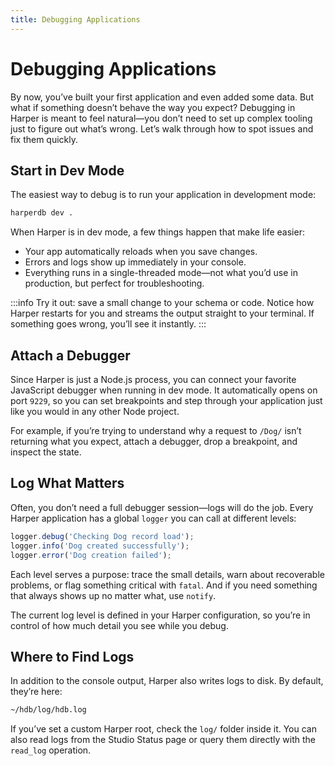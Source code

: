 ```yaml
---
title: Debugging Applications
---
```


# Debugging Applications

By now, you’ve built your first application and even added some data. But what if something doesn’t behave the way you expect? Debugging in Harper is meant to feel natural—you don’t need to set up complex tooling just to figure out what’s wrong. Let’s walk through how to spot issues and fix them quickly.

## Start in Dev Mode

The easiest way to debug is to run your application in development mode:

```bash
harperdb dev .
```

When Harper is in dev mode, a few things happen that make life easier:

- Your app automatically reloads when you save changes.
- Errors and logs show up immediately in your console.
- Everything runs in a single-threaded mode—not what you’d use in production, but perfect for troubleshooting.

:::info
Try it out: save a small change to your schema or code. Notice how Harper restarts for you and streams the output straight to your terminal. If something goes wrong, you’ll see it instantly.
:::

## Attach a Debugger
Since Harper is just a Node.js process, you can connect your favorite JavaScript debugger when running in dev mode. It automatically opens on port `9229`, so you can set breakpoints and step through your application just like you would in any other Node project.

For example, if you’re trying to understand why a request to `/Dog/` isn’t returning what you expect, attach a debugger, drop a breakpoint, and inspect the state.

## Log What Matters
Often, you don’t need a full debugger session—logs will do the job. Every Harper application has a global `logger` you can call at different levels:

```javascript
logger.debug('Checking Dog record load');
logger.info('Dog created successfully');
logger.error('Dog creation failed');
```

Each level serves a purpose: trace the small details, warn about recoverable problems, or flag something critical with `fatal`. And if you need something that always shows up no matter what, use `notify`.

The current log level is defined in your Harper configuration, so you’re in control of how much detail you see while you debug.

## Where to Find Logs
In addition to the console output, Harper also writes logs to disk. By default, they’re here:

```bash
~/hdb/log/hdb.log
```

If you’ve set a custom Harper root, check the `log/` folder inside it. You can also read logs from the Studio Status page or query them directly with the `read_log` operation.